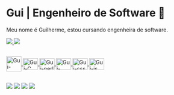 # Gui | Engenheiro de Software 👋

Meu nome é Guilherme, estou cursando engenheira de software.

<div>
  <a href="https://github.com/guicomh">
  <img heigth="180" src="https://github-readme-stats.vercel.app/api?username=Guicomh&show_icons=true&count_private=true&theme=radical"\>
  <img heigth="180" src="https://github-readme-stats.vercel.app/api/top-langs/?username=Guicomh&layout=compact&theme=radical"\>
</div>

##

<div> 
   <img align="center" alt="Gui-Python" height="40" width="40" src="https://cdn.jsdelivr.net/gh/devicons/devicon@latest/icons/python/python-original-wordmark.svg">
   <img align="center" alt="Gui-C" height="30" width="40" src="https://cdn.jsdelivr.net/gh/devicons/devicon@latest/icons/c/c-original.svg">
   <img align="center" alt="Gui-perl" height="30" width="40" src="https://cdn.jsdelivr.net/gh/devicons/devicon@latest/icons/perl/perl-original.svg">
   <img align="center" alt="Gui-html" height="30" width="40" src="https://cdn.jsdelivr.net/gh/devicons/devicon@latest/icons/html5/html5-original.svg">
   <img align="center" alt="Gui-css" height="30" width="40" src="https://cdn.jsdelivr.net/gh/devicons/devicon@latest/icons/css3/css3-original.svg">
   <img align="center" alt="Gui-js" height="30" width="40" src="https://cdn.jsdelivr.net/gh/devicons/devicon@latest/icons/javascript/javascript-original.svg">

          
          
</div>

##

<div> 
  <a href="https://www.youtube.com/channel/UCDdliAjjzwzVsxdCjOAM9qw" target="_blank"><img src="https://img.shields.io/badge/YouTube-FF0000?style=for-the-badge&logo=youtube&logoColor=white" target="_blank"></a>
  <a href="https://www.instagram.com/guizinho.py/" target="_blank"><img src="https://img.shields.io/badge/-Instagram-%23E4405F?style=for-the-badge&logo=instagram&logoColor=white" target="_blank"></a>
  <a href="https://discord.gg/xvTFxTpJkN" target="_blank"><img src="https://img.shields.io/badge/Discord-7289DA?style=for-the-badge&logo=discord&logoColor=white" target="_blank"></a> 
  <a href="https://www.linkedin.com/in/guicomh/" target="_blank"><img src="https://img.shields.io/badge/-LinkedIn-%230077B5?style=for-the-badge&logo=linkedin&logoColor=white" target="_blank"></a> 
</div>

##


